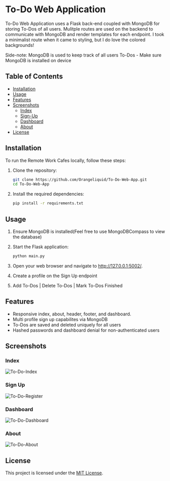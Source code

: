 # To-Do Web Application

To-Do Web Application uses a Flask back-end coupled with MongoDB for storing To-Dos of all users. Mulitple routes are used on the backend to communicate with MongoDB and render templates for each endpoint. I took a minimalist route when it came to styling, but I do love the colored backgrounds!

Side-note: MongoDB is used to keep track of all users To-Dos - Make sure MongoDB is installed on device

## Table of Contents

- [Installation](#installation)
- [Usage](#usage)
- [Features](#features)
- [Screenshots](#screenshots)
    - [Index](#index)
    - [Sign-Up](#sign-up)
    - [Dashboard](#dashboard)
    - [About](#about)
- [License](#license)

## Installation

To run the Remote Work Cafes locally, follow these steps:

1. Clone the repository:
   ```bash
   git clone https://github.com/Orangeliquid/To-Do-Web-App.git
   cd To-Do-Web-App
   ```

2. Install the required dependencies:
   ```bash
   pip install -r requirements.txt
   ```

## Usage

1. Ensure MongoDB is installed(Feel free to use MongoDBCompass to view the database)

2. Start the Flask application:
   ```bash
   python main.py
   ```
   
3. Open your web browser and navigate to http://127.0.0.1:5002/.

4. Create a profile on the Sign Up endpoint
   
5. Add To-Dos | Delete To-Dos | Mark To-Dos Finished

## Features

- Responsive index, about, header, footer, and dashboard.
- Multi profile sign up capabilites via MongoDB
- To-Dos are saved and deleted uniquely for all users
- Hashed passwords and dashboard denial for non-authenticated users

## Screenshots

### Index

![To-Do-Index](https://github.com/Orangeliquid/To-Do-Web-App/assets/127478612/d4ff86a4-f260-4224-bcf6-50e1ee124d7d)

### Sign Up

![To-Do-Register](https://github.com/Orangeliquid/To-Do-Web-App/assets/127478612/a859f997-4bce-4988-93e3-458bf5544420)

### Dashboard

![To-Do-Dashboard](https://github.com/Orangeliquid/To-Do-Web-App/assets/127478612/a7cb125c-19e4-4481-9da8-34231e81e8f0)

### About

![To-Do-About](https://github.com/Orangeliquid/To-Do-Web-App/assets/127478612/388df7f9-320d-459b-8529-e92868d512a5)

## License

This project is licensed under the [MIT License](LICENSE.txt).
